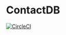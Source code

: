 # ContactDB
[![CircleCI](https://circleci.com/gh/Yurlov/ContactDB.svg?style=svg)](https://circleci.com/gh/Yurlov/ContactDB)
